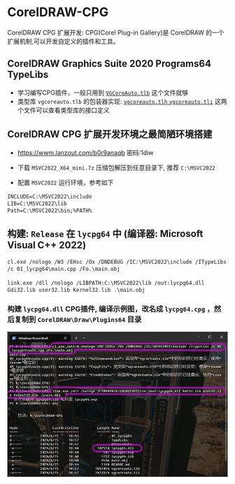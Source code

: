 # CorelDRAW-CPG
CorelDRAW CPG 扩展开发: CPG(Corel Plug-in Gallery)是 CorelDRAW 的一个扩展机制,可以开发自定义的插件和工具。






## CorelDRAW Graphics Suite 2020  Programs64 TypeLibs

- 学习编写CPG插件，一般只用到  [`VGCoreAuto.tlb`](./TypeLibs/VGCoreAuto.tlb) 这个文件就够
- 类型库 `vgcoreauto.tlb` 的包装器实现: [`vgcoreauto.tlh`  `vgcoreauto.tli`](./VGCoreAuto/) 这两个文件可以查看类型库的接口定义


## CorelDRAW CPG 扩展开发环境之最简陋环境搭建
- https://wwm.lanzout.com/b0r9anaqb 密码:1diw

- 下载 `MSVC2022_X64_mini.7z` 压缩包解压到任意目录下, 推荐 `C:\MSVC2022`

- 配置 `MSVC2022` 运行环境，参考如下

```
INCLUDE=C:\MSVC2022\include
LIB=C:\MSVC2022\lib
Path=C:\MSVC2022\bin;%PATH%
```

## 构建: `Release` 在 `lycpg64` 中 (编译器: Microsoft Visual C++ 2022)

```
cl.exe /nologo /W3 /EHsc /Ox /DNDEBUG /IC:\MSVC2022\include /ITypeLibs  /c 01_lycpg64\main.cpp /Fo.\main.obj

link.exe /dll /nologo /LIBPATH:C:\MSVC2022\lib /out:lycpg64.dll Gdi32.lib user32.lib Kernel32.lib .\main.obj
```

### 构建 `lycpg64.dll` CPG插件, 编译示例图，改名成 `lycpg64.cpg` ，然后复制到 `CorelDRAW\Draw\Plugins64` 目录

![](./img/CPG_Build.png) 